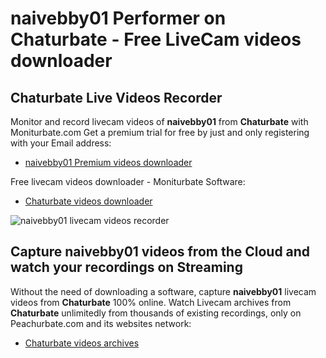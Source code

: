 # naivebby01 Performer on Chaturbate - Free LiveCam videos downloader

## Chaturbate Live Videos Recorder

Monitor and record livecam videos of **naivebby01** from **Chaturbate** with Moniturbate.com
Get a premium trial for free by just and only registering with your Email address:
* [naivebby01 Premium videos downloader](https://moniturbate.com/request-demo-licence-key.html)

Free livecam videos downloader - Moniturbate Software:
* [Chaturbate videos downloader](https://moniturbate.com/moniturbate-download-software.html)

![naivebby01 livecam videos recorder](https://peachurnet.com/templates/moniturbate-software.png)


## Capture naivebby01 videos from the Cloud and watch your recordings on Streaming

Without the need of downloading a software, capture **naivebby01** livecam videos from **Chaturbate** 100% online.
Watch Livecam archives from **Chaturbate** unlimitedly from thousands of existing recordings, only on Peachurbate.com and its websites network:
* [Chaturbate videos archives](https://peachurnet.com/)